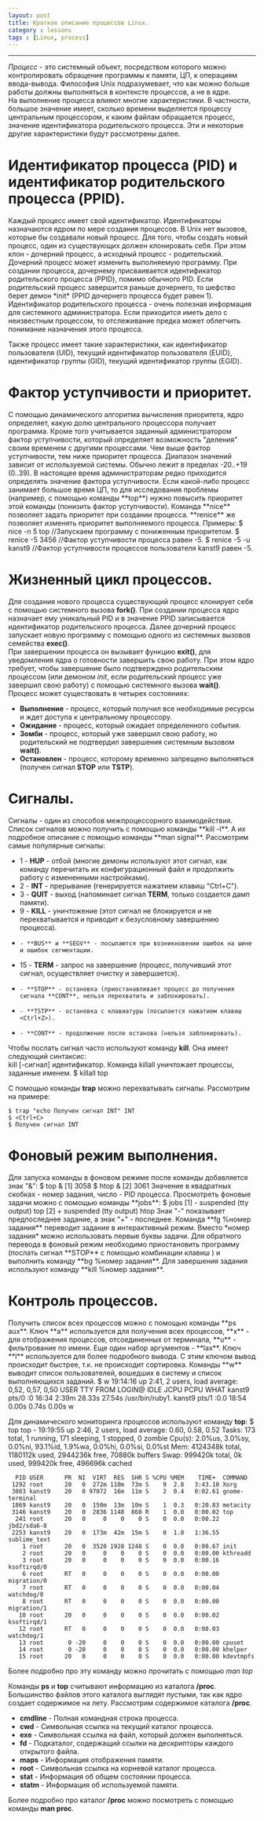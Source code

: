 ```yaml
---
layout: post
title: Краткое описание процессов Linux.
category : lessons
tags : [Linux, process]
---
```



__________________________________

*Процесс* - это системный объект, посредством которого можно контролировать обращение программы к памяти, ЦП, к операциям ввода-вывода. Философия Unix подразумевает, что как можно больше работы должны выполняться в контексте процессов, а не в ядре.  
На выполнение процесса влияют многие характеристики. В частности, большое значение имеет, сколько времени выделяется процессу центральным процессором, к каким файлам обращается процесс, значение идентификатора родительского процесса. Эти и некоторые другие характеристики будут рассмотрены далее.  
<h1>Идентификатор процесса (PID) и идентификатор родительского процесса (PPID).</h1>
Каждый процесс имеет свой идентификатор. Идентификаторы назначаются ядром по мере создания процессов.  
В Unix нет вызовов, которые бы создавали новый процесс. Для того, чтобы создать новый процесс, один из существующих должен клонировать себя. При этом клон - дочерний процесс, а исходный процесс - родительский. Дочерний процесс может изменить выполняемую программу. При создании процесса, дочернему присваивается идентификатор родительского процесса (PPID), помимо обычного PID. Если родительский процесс завершится раньше дочернего, то шефство берет демон *init* (PPID дочернего процесса будет равен 1).  
Идентификатор родительского процесса - очень полезная информация для системного администратора. Если приходится иметь дело с неизвестным процессом, то отслеживание предка может облегчить понимание назначения этого процесса.

Также процесс имеет такие характеристики, как идентификатор пользователя (UID), текущий идентификатор пользователя (EUID), идентификатор группы (GID), текущий идентификатор группы (EGID).  

<h1>Фактор уступчивости и приоритет.</h1>
С помощью динамического алгоритма вычисления приоритета, ядро определяет, какую долю центрального процессора получает программа. Кроме того учитывается заданный администратором фактор уступчивости, который определяет возможность "деления" своим временем с другими процессами. Чем выше фактор уступчивости, тем ниже приоритет процесса. Диапазон значений зависит от используемой системы. Обычно лежит в пределах -20..+19 (0..39).  
В настоящее время администраторам редко приходится определять значение фактора уступчивости. Если какой-либо процесс занимает большое время ЦП, то для исследования проблемы (например, с помощью команды **top**) нужно повысить приоритет этой команды (понизить фактор уступчивости). 
Команда **nice** позволяет задать приоритет при создании процесса. **renice** же позволяет изменять приоритет выполняемого процесса.  
Примеры:    
	$ nice -n 5 top 		//Запускаем программу с пониженным приоритетом.
	$ renice -5 3456		//Фактор уступчивости процесса равен -5.
	$ renice -5 -u kanst9	//Фактор уступчивости процессов пользователя kanst9 равен -5.

<h1></h1>
<h1>Жизненный цикл процессов.</h1>  

Для создания нового процесса существующий процесс клонирует себя с помощью системного вызова **fork()**. При создании процесса ядро назначает ему уникальный PID и в значение PPID записывается идентификатор родительского процесса. Далее дочерний процесс запускает новую программу с помощью одного из системных вызовов семейства **exec()**.  
При завершении процесса он вызывает функцию **exit()**, для уведомления ядра о готовности завершить свою работу. При этом ядро требует, чтобы завершение было подтверждено родительским процессом (или демоном *init*, если родительский процесс уже завершил свою работу) с помощью системного вызова **wait()**.  
Процесс может существовать в четырех состояниях:  

*	**Выполнение** - процесс, который получил все необходимые ресурсы и ждет доступа к центральному процессору.  
*	**Ожидание** - процесс, который ожидает определенного события.  
*	**Зомби** - процесс, который уже завершил свою работу, но родительский не подтвердил завершения системным вызовом **wait()**.  
*	**Остановлен** - процесс, которому временно запрещено выполняться (получен сигнал **STOP** или **TSTP**).  
<h1></h1>
<h1>Сигналы.</h1>
Сигналы - один из способов межпроцессорного взаимодействия. Список сигналов можно получить с помощью команды **kill -l**. А их подробное описание с помощью команды **man signal**.
Рассмотрим самые популярные сигналы:

+	1 - **HUP** - отбой (многие демоны используют этот сигнал, как команду перечитать их конфигурационный файл и продолжить работу с измененными настройками).  
+	2 - **INT** - прерывание (генерируется нажатием клавиш "Ctrl+C").  
+	3 - **QUIT** - выход (напоминает сигнал **TERM**, только создается дамп памяти).  
+	9 - **KILL** - уничтожение (этот сигнал не блокируется и не перехватывается и приводит к безусловному завершению процесса).  
+	  - **BUS** и **SEGV** - посылаются при возникновении ошибок на шине и ошибок сегментации.  
+	15 - **TERM** - запрос на завершение (процесс, получивший этот сигнал, осуществляет очистку и завершается).  
+	  - **STOP** - остановка (приостанавливает процесс до получения сигнала **CONT**, нельзя перехватить и заблокировать).  
+	  - **TSTP** - остановка с клавиатуры (посылается нажатием клавиш <Ctrl+Z>).
+	  - **CONT** - продолжение после останова (нельзя заблокировать).  

Чтобы послать сигнал часто используют команду **kill**. Она имеет следующий синтаксис:  
	kill [-сигнал]  идентификатор.
Команда killall уничтожает процессы, заданные именем.
	$ killall top 

С помощью команды **trap** можно перехватывать сигналы. Рассмотрим на примере:

	$ trap "echo Получен сигнал INT" INT
	$ <Ctrl+C>
	$ Получен сигнал INT
<h1></h1>  
<h1>Фоновый режим выполнения.</h1>
Для запуска команды в фоновом режиме после команды добавляется знак "&":
	$ top &
	[1] 3058
	$ htop &
	[2] 3061
Значение в квадратных скобках - номер задания, число - PID процесса.
Просмотреть фоновые задачи можно с помощью команды **jobs**:
	$ jobs
	[1]  - suspended (tty output)  top
	[2]  + suspended (tty output)  htop
Знак "-" показывает предпоследнее задание, а знак "+" - последнее.
Команда **fg %номер задания** переводит задание в интерактивный режим. Вместо *номер задания* можно использовать первые буквы задачи.  
Для обратного перевода в фоновый режим необходимо приостановить программу (послать сигнал **STOP** с помощью комбинации клавиш <Ctrl+Z>) и выполнить команду **bg %номер задания**.  
Для завершения задания используют команду **kill %номер задания**.  

<h1>Контроль процессов.</h1>
Получить список всех процессов можно с помощью команды **ps aux**. Ключ **a** используется для получения всех процессов, **x** - для отображения процессов, отсоединенных от терминала, **u** - фильтрование по имени.  
Еще один набор аргументов - **lax**. Ключ **l** используется для более подробного вывода. С этим ключом вывод происходит быстрее, т.к. не происходит сортировка.  
Команды **w** выводит список пользователей, вошедших в систему и список выполняющихся заданий.
	$ w
	 19:14:16 up  2:41,  2 users,  load average: 0,52, 0,57, 0,50
	USER     TTY      FROM              LOGIN@   IDLE   JCPU   PCPU WHAT
	kanst9   pts/0    :0               16:34    2:39m 28.33s 27.54s /usr/bin/ruby1.
	kanst9   pts/1    :0.0             18:54    0.00s  0.74s  0.00s w

Для динамического мониторинга процессов используют команду **top**:
	$ top
	top - 19:19:55 up  2:46,  2 users,  load average: 0.60, 0.58, 0.52
	Tasks: 173 total,   1 running, 171 sleeping,   1 stopped,   0 zombie
	Cpu(s):  2.0%us,  3.0%sy,  0.0%ni, 93.1%id,  1.9%wa,  0.0%hi,  0.0%si,  0.0%st
	Mem:   4124348k total,  1180112k used,  2944236k free,    70880k buffers
	Swap:   999420k total,        0k used,   999420k free,   496696k cached

	  PID USER      PR  NI  VIRT  RES  SHR S %CPU %MEM    TIME+  COMMAND            
	 1292 root      20   0  272m 110m  73m S    9  2.8   3:43.10 Xorg               
	 3003 kanst9    20   0 97072  16m  11m S    2  0.4   0:02.61 gnome-terminal     
	 1869 kanst9    20   0  150m  13m  10m S    1  0.3   0:20.83 metacity           
	 3146 kanst9    20   0  2836 1148  860 R    1  0.0   0:00.02 top                
	  241 root      20   0     0    0    0 S    0  0.0   0:00.22 jbd2/sda6-8        
	 2253 kanst9    20   0  173m  42m  15m S    0  1.0   1:36.55 sublime_text       
	    1 root      20   0  3520 1928 1248 S    0  0.0   0:00.67 init               
	    2 root      20   0     0    0    0 S    0  0.0   0:00.00 kthreadd           
	    3 root      20   0     0    0    0 S    0  0.0   0:00.16 ksoftirqd/0        
	    6 root      RT   0     0    0    0 S    0  0.0   0:00.00 migration/0        
	    7 root      RT   0     0    0    0 S    0  0.0   0:00.04 watchdog/0         
	    8 root      RT   0     0    0    0 S    0  0.0   0:00.00 migration/1        
	   10 root      20   0     0    0    0 S    0  0.0   0:00.02 ksoftirqd/1        
	   12 root      RT   0     0    0    0 S    0  0.0   0:00.03 watchdog/1         
	   13 root       0 -20     0    0    0 S    0  0.0   0:00.00 cpuset             
	   14 root       0 -20     0    0    0 S    0  0.0   0:00.00 khelper            
	   15 root      20   0     0    0    0 S    0  0.0   0:00.00 kdevtmpfs          
Более подробно про эту команду можно прочитать с помощью *man top*

Команды **ps** и **top** считывают информацию из каталога **/proc**. Большинство файлов этого каталога выглядят пустыми, так как ядро создает содержимое на лету. Рассмотрим содержимое каталога **/proc**.  

+	**cmdline** - Полная командная строка процесса.  
+	**cwd** - Символьная ссылка на текущий каталог процесса.  
+	**exe** - Символьная ссылка на файл, который должен выполняться.  
+	**fd** - Подкаталог, содержащий ссылки на дескрипторы каждого открытого файла.  
+	**maps** - Информация отображения памяти.  
+	**root** - Символьная ссылка на корневой каталог процесса.  
+	**stat** - Информация об общем состоянии процесса.  
+	**statm** - Информация об используемой памяти.  

Более подробно про каталог **/proc** можно посмотреть с помощью команды **man proc**.


